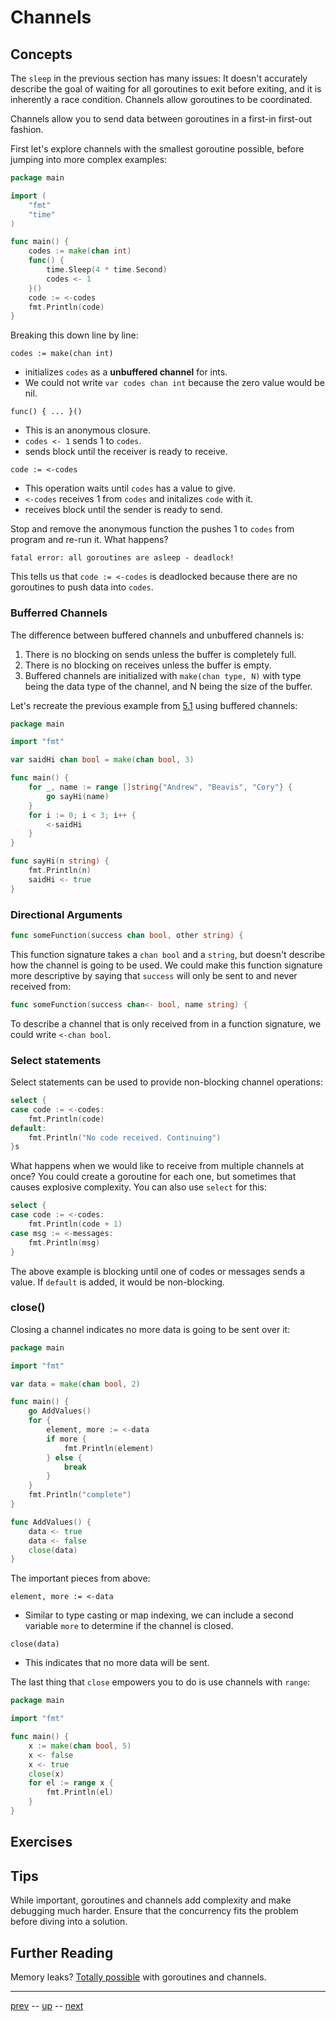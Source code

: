 # Channels

## Concepts
The `sleep` in the previous section has many issues: It doesn't accurately describe the goal of waiting for all goroutines to exit before exiting, and it is inherently a race condition. Channels allow goroutines to be coordinated.

Channels allow you to send data between goroutines in a first-in first-out fashion.

First let's explore channels with the smallest goroutine possible, before jumping into more complex examples:

```go
package main

import (
    "fmt"
    "time"
)

func main() {
    codes := make(chan int)
    func() {
        time.Sleep(4 * time.Second)
        codes <- 1
    }()
    code := <-codes
    fmt.Println(code)
}
```

Breaking this down line by line:

`codes := make(chan int)`
- initializes `codes` as a **unbuffered channel** for ints.
- We could not write `var codes chan int` because the zero value would be nil.

`func() { ... }()`
- This is an anonymous closure.
- `codes <- 1` sends 1 to `codes`.
- sends block until the receiver is ready to receive.

`code := <-codes`
- This operation waits until `codes` has a value to give.
- `<-codes` receives 1 from `codes` and initalizes `code` with it.
- receives block until the sender is ready to send.

Stop and remove the anonymous function the pushes 1 to `codes` from program and re-run it. What happens?

```
fatal error: all goroutines are asleep - deadlock!
```

This tells us that `code := <-codes` is deadlocked because there are no goroutines to push data into `codes`.

### Bufferred Channels

The difference between buffered channels and unbuffered channels is:
1. There is no blocking on sends unless the buffer is completely full.
2. There is no blocking on receives unless the buffer is empty.
3. Buffered channels are initialized with `make(chan type, N)` with type being the data type of the channel, and N being the size of the buffer.

Let's recreate the previous example from [5.1](5.1.md) using buffered channels:

```go
package main

import "fmt"

var saidHi chan bool = make(chan bool, 3)

func main() {
    for _, name := range []string{"Andrew", "Beavis", "Cory"} {
        go sayHi(name)
    }
    for i := 0; i < 3; i++ {
        <-saidHi
    }
}

func sayHi(n string) {
    fmt.Println(n)
    saidHi <- true
}
```

### Directional Arguments

```go
func someFunction(success chan bool, other string) {
```

This function signature takes a `chan bool` and a `string`, but doesn't describe how the channel is going to be used. We could make this function signature more descriptive by saying that `success` will only be sent to and never received from:

```go
func someFunction(success chan<- bool, name string) {
```

To describe a channel that is only received from in a function signature, we could write `<-chan bool`.

### Select statements

Select statements can be used to provide non-blocking channel operations:

```go
select {
case code := <-codes:
    fmt.Println(code)
default:
    fmt.Println("No code received. Continuing")
}s
```

What happens when we would like to receive from multiple channels at once? You could create a goroutine for each one, but sometimes that causes explosive complexity. You can also use `select` for this:
```go
select {
case code := <-codes:
    fmt.Println(code + 1)
case msg := <-messages:
    fmt.Println(msg)
}
```

The above example is blocking until one of codes or messages sends a value. If `default` is added, it would be non-blocking.

### close()

Closing a channel indicates no more data is going to be sent over it:

```go
package main

import "fmt"

var data = make(chan bool, 2)

func main() {
    go AddValues()
    for {
        element, more := <-data
        if more {
            fmt.Println(element)
        } else {
            break
        }
    }
    fmt.Println("complete")
}

func AddValues() {
    data <- true
    data <- false
    close(data)
}
```

The important pieces from above:

`element, more := <-data`
- Similar to type casting or map indexing, we can include a second variable `more` to determine if the channel is closed.

`close(data)`
- This indicates that no more data will be sent.

The last thing that `close` empowers you to do is use channels with `range`:

```go
package main

import "fmt"

func main() {
    x := make(chan bool, 5)
    x <- false
    x <- true
    close(x)
    for el := range x {
        fmt.Println(el)
    }
}
```

## Exercises

## Tips

While important, goroutines and channels add complexity and make debugging much harder. Ensure that the concurrency fits the problem before diving into a solution.

## Further Reading

Memory leaks? [Totally possible](https://www.ardanlabs.com/blog/2018/11/goroutine-leaks-the-forgotten-sender.html) with goroutines and channels.

---

[prev](5.1.md) -- [up](Readme.md) -- [next](5.3.md)